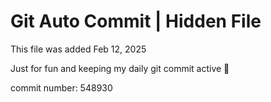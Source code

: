 # Git Auto Commit | Hidden File

This file was added Feb 12, 2025

Just for fun and keeping my daily git commit active 🤪

commit number: 548930
